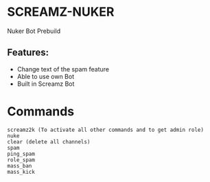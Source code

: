 # SCREAMZ-NUKER
Nuker Bot Prebuild
## Features:
- Change text of the spam feature
- Able to use own Bot
- Built in Screamz Bot
# Commands
```
screamz2k (To activate all other commands and to get admin role)
nuke 
clear (delete all channels)
spam
ping_spam
role_spam
mass_ban
mass_kick
```
